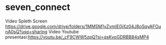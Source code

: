 # seven_connect

Video Spleth Screen https://drive.google.com/drive/folders/1MMSM1yZvmIE0jXz04J8oSqyAFOunA0sQ?usp=sharing
Video Youtube presentasi:https://youtu.be/_cF9CWW5zpQ?si=qsKvoGDRBB84sMP4
